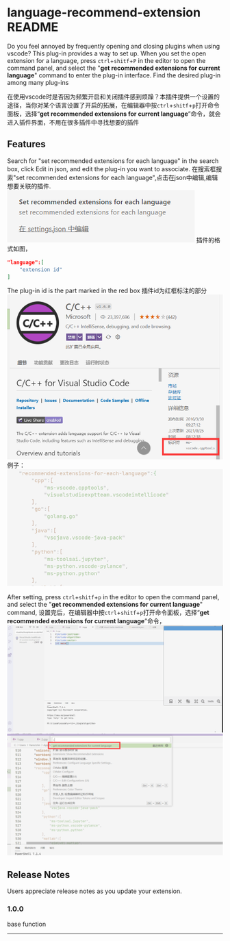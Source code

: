 # language-recommend-extension README

Do you feel annoyed by frequently opening and closing plugins when using vscode? This plug-in provides a way to set up. When you set the open extension for a language, press `ctrl`+`shitf`+`P` in the editor to open the command panel, and select the "**get recommended extensions for current language**" command to enter the plug-in interface. Find the desired plug-in among many plug-ins 

在使用vscode时是否因为频繁开启和关闭插件感到烦躁？本插件提供一个设置的途径，当你对某个语言设置了开启的拓展，在编辑器中按`ctrl`+`shitf`+`p`打开命令面板，选择“**get recommended extensions for current language**”命令，就会进入插件界面，不用在很多插件中寻找想要的插件

## Features


Search for "set recommended extensions for each language" in the search box, click Edit in json, and edit the plug-in you want to associate. 
在搜索框搜索"set recommended extensions for each language",点击在json中编辑,编辑想要关联的插件.
![](images/2021-09-24-18-20-20.png)
插件的格式如图，
```json
"language":[
    "extension id"
]
```
The plug-in id is the part marked in the red box 
插件id为红框标注的部分
![](images/2021-09-24-18-25-10.png)
例子：
![](images/2021-09-24-18-22-43.png)

After setting, press `ctrl`+`shitf`+`p` in the editor to open the command panel, and select the "**get recommended extensions for current language**" command, 
设置完后，在编辑器中按`ctrl`+`shitf`+`p`打开命令面板，选择“**get recommended extensions for current language**”命令，
![](images/gif1.gif)
![](images/2021-09-24-18-26-20.png)




## Release Notes

Users appreciate release notes as you update your extension.

### 1.0.0

base function



-----------------------------------------------------------------------------------------------------------
